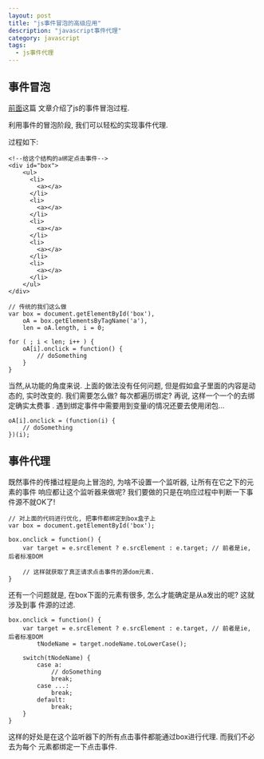 ```yaml
---
layout: post
title: "js事件冒泡的高级应用"
description: "javascript事件代理"
category: javascript
tags: 
  - js事件代理
---
```


## 事件冒泡

[前面](http://www.poised-flw.com/jquery/2013/05/14/learn-jquery-kernel-10/)这篇
文章介绍了js的事件冒泡过程.

利用事件的冒泡阶段, 我们可以轻松的实现事件代理.

过程如下:

    <!--给这个结构的a绑定点击事件-->
    <div id="box">
        <ul>
          <li>
            <a></a>
          </li>
          <li>
            <a></a>
          </li>
          <li>
            <a></a>
          </li>
          <li>
            <a></a>
          </li>
          <li>
            <a></a>
          </li>
        </ul>
    </div>

    // 传统的我们这么做
    var box = document.getElementById('box'),
        oA = box.getElementsByTagName('a'),
        len = oA.length, i = 0;

    for ( ; i < len; i++ ) {
        oA[i].onclick = function() {
            // doSomething
        }
    }
<!--more--> 

当然,从功能的角度来说. 上面的做法没有任何问题, 但是假如盒子里面的内容是动态的,
实时改变的. 我们需要怎么做? 每次都遍历绑定? 再说, 这样一个一个的去绑定确实太费事
. 遇到绑定事件中需要用到变量i的情况还要去使用闭包...

    oA[i].onclick = (function(i) {
        // doSomething
    })(i);

## 事件代理

既然事件的传播过程是向上冒泡的, 为啥不设置一个监听器, 让所有在它之下的元素的事件
响应都让这个监听器来做呢? 我们要做的只是在响应过程中判断一下事件源不就OK了!

    // 对上面的代码进行优化, 把事件都绑定到box盒子上
    var box = document.getElementById('box');

    box.onclick = function() {
        var target = e.srcElement ? e.srcElement : e.target; // 前者是ie, 后者标准DOM

        // 这样就获取了真正请求点击事件的源dom元素.
    }

还有一个问题就是, 在box下面的元素有很多, 怎么才能确定是从a发出的呢? 这就涉及到事
件源的过滤.

    box.onclick = function() {
        var target = e.srcElement ? e.srcElement : e.target, // 前者是ie, 后者标准DOM
            tNodeName = target.nodeName.toLowerCase(); 

        switch(tNodeName) {
            case a:
                // doSomething
                break;
            case ...:
                break;
            default:
                break;
        }
    }

这样的好处是在这个监听器下的所有点击事件都能通过box进行代理. 而我们不必去为每个
元素都绑定一下点击事件. 

